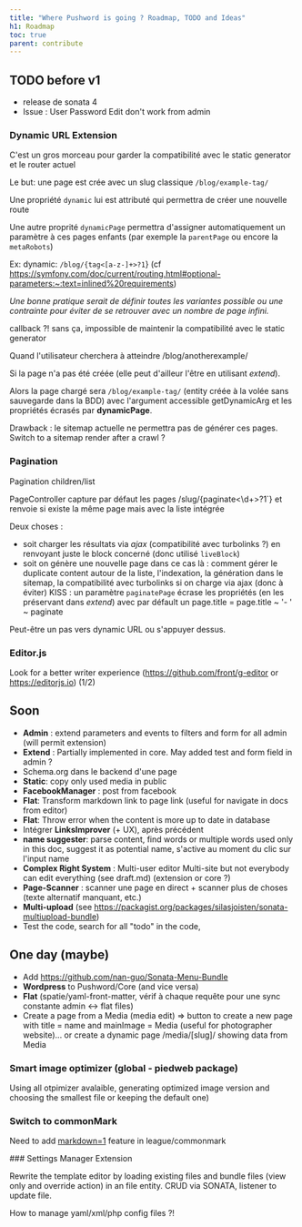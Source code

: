 ```yaml
---
title: "Where Pushword is going ? Roadmap, TODO and Ideas"
h1: Roadmap
toc: true
parent: contribute
---
```


## TODO before v1

-   release de sonata 4
-   Issue : User Password Edit don't work from admin

### Dynamic URL <smal>Extension</smal>

C'est un gros morceau pour garder la compatibilité avec le static generator et le router actuel

Le but: une page est crée avec un slug classique `/blog/example-tag/`

Une propriété `dynamic` lui est attributé qui permettra de créer une nouvelle route

Une autre proprité `dynamicPage` permettra d'assigner automatiquement un paramètre à ces pages enfants
(par exemple la `parentPage` ou encore la `metaRobots`)

Ex: dynamic: `/blog/{tag<[a-z-]+>?1`} (cf https://symfony.com/doc/current/routing.html#optional-parameters:~:text=inlined%20requirements)

_Une bonne pratique serait de définir toutes les variantes possible ou une contrainte pour éviter de se retrouver avec un nombre de page infini._

callback ?! sans ça, impossible de maintenir la compatibilité avec le static generator

Quand l'utilisateur cherchera à atteindre /blog/anotherexample/

Si la page n'a pas été créée (elle peut d'ailleur l'être en utilisant _extend_).

Alors la page chargé sera `/blog/example-tag/` (entity créée à la volée sans sauvegarde dans la BDD)
avec l'argument accessible getDynamicArg et les propriétés écrasés par **dynamicPage**.

Drawback : le sitemap actuelle ne permettra pas de générer ces pages. Switch to a sitemap render after a crawl ?

### Pagination

Pagination children/list

PageController capture par défaut les pages /slug/{paginate<\d+>?1`} et renvoie si existe la même page mais avec la liste intégrée

Deux choses :

-   soit charger les résultats via _ajax_ (compatibilité avec turbolinks ?) en renvoyant juste le block concerné (donc utilisé `liveBlock`)
-   soit on génère une nouvelle page dans ce cas là :
    comment gérer le duplicate content autour de la liste, l'indexation, la génération dans le sitemap, la compatibilité avec turbolinks si on charge via ajax (donc à éviter)
    KISS : un paramètre `paginatePage` écrase les propriétés (en les préservant dans _extend_) avec par défault un page.title = page.title ~ '- ' ~ paginate

Peut-être un pas vers dynamic URL ou s'appuyer dessus.

### Editor.js

Look for a better writer experience (https://github.com/front/g-editor or https://editorjs.io) (1/2)

## Soon

-   **Admin** : extend parameters and events to filters and form for all admin (will permit extension)
-   **Extend** : Partially implemented in core. May added test and form field in admin ?
-   Schema.org dans le backend d'une page
-   **Static**: copy only used media in public
-   **FacebookManager** : post from facebook
-   **Flat**: Transform markdown link to page link (useful for navigate in docs from editor)
-   **Flat**: Throw error when the content is more up to date in database
-   Intégrer **LinksImprover** (+ UX), après précédent
-   **name suggester**: parse content, find words or multiple words used only in this doc, suggest it as potential name, s'active au moment du clic sur l'input name
-   **Complex Right System** : Multi-user editor Multi-site but not everybody can edit everything (see draft.md) (extension or core ?)
-   **Page-Scanner** : scanner une page en direct + scanner plus de choses (texte alternatif manquant, etc.)
-   **Multi-upload** (see https://packagist.org/packages/silasjoisten/sonata-multiupload-bundle)
-   Test the code, search for all "todo" in the code,

## One day (maybe)

-   Add https://github.com/nan-guo/Sonata-Menu-Bundle
-   **Wordpress** to Pushword/Core (and vice versa)
-   **Flat** (spatie/yaml-front-matter, vérif à chaque requête pour une sync constante admin <-> flat files)
-   Create a page from a Media (media edit) => button to create a new page with title = name and mainImage = Media
    (useful for photographer website)... or create a dynamic page /media/[slug]/ showing data from Media

### Smart image optimizer (global - piedweb package)

Using all otpimizer avalaible, generating optimized image version and choosing the smallest file or keeping the default one)

### Switch to commonMark

Need to add [markdown=1](https://spec.commonmark.org/0.29/#example-158:~:text=markdown%3D1) feature in league/commonmark

### Settings Manager <smal>Extension</smal>

Rewrite the template editor by loading existing files and bundle files (view only and override action) in an file entity. CRUD via SONATA, listener to update file.

How to manage yaml/xml/php config files ?!
